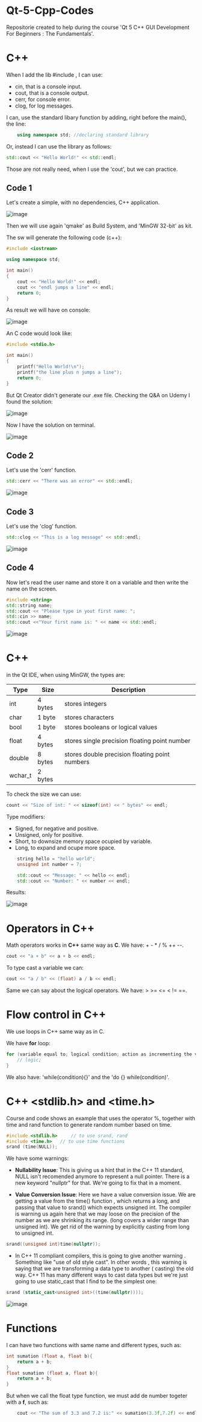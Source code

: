 # Qt-5-Cpp-Codes

Repositorie created to help during the course 'Qt 5 C++ GUI Development For Beginners : The Fundamentals'.

# C++ <iostream>

When I add the lib #include <iostream>, I can use:

* cin, that is a console input.
* cout, that is a console output.
* cerr, for console error.
* clog, for log messages.

I can, use the standard libary function by adding, right before the main(), the line:

```c++
    using namespace std; //declaring standard library
```

Or, instead I can use the library as follows:

```c++
std::cout << "Hello World!" << std::endl;
```  

Those are not really need, when I use the 'cout', but we can practice.
    
## Code 1

Let's create a simple, with no dependencies, C++ application.

![image](https://user-images.githubusercontent.com/58916022/223400025-18538bd1-2276-4c39-9ade-dfc51f88bf7b.png)

Then we will use again 'qmake' as Build System, and 'MinGW 32-bit' as kit.

The sw will generate the following code (c++):

```c++
#include <iostream>

using namespace std;

int main()
{
    cout << "Hello World!" << endl;
    cout << "endl jumps a line" << endl;
    return 0;
}
```
As result we will have on console:

![image](https://user-images.githubusercontent.com/58916022/223409501-df374d63-b23c-4245-80cb-b022686a2a37.png)

An C code would look like:

```c
#include <stdio.h>

int main()
{
    printf("Hello World!\n");
    printf("the line plus n jumps a line");
    return 0;
}
```

But Qt Creator didn't generate our .exe file. Checking the Q&A on Udemy I found the solution:

![image](https://user-images.githubusercontent.com/58916022/223410515-c1510c85-127f-41d3-b62e-199a82c7d5e4.png)

Now I have the solution on terminal.

![image](https://user-images.githubusercontent.com/58916022/223410611-28540c80-7317-4d9f-b3a5-9a7866d065be.png)
    
## Code 2   

Let's use the 'cerr' function.
    
```c++
std::cerr << "There was an error" << std::endl;
```
    
![image](https://user-images.githubusercontent.com/58916022/223430602-8fcdc57f-beba-471e-b01a-1465637c3a4c.png)

## Code 3       
    
Let's use the 'clog' function.    

```c++
std::clog << "This is a log message" << std::endl;
```
    
![image](https://user-images.githubusercontent.com/58916022/223430851-995f25d5-581f-45dd-9b3e-f3a644292f9a.png)
    
## Code 4

Now let's read the user name and store it on a variable and then write the name on the screen.

```c++
#include <string>
std::string name;
std::cout << "Please type in yout first name: ";
std::cin >> name;
std::cout <<"Your first name is: " << name << std::endl;
```
    
![image](https://user-images.githubusercontent.com/58916022/223431309-cf9846be-f84d-45e0-ae91-6e6f2b7169cf.png)
    
# C++ <string> 

in the Qt IDE, when using MinGW, the types are:

| Type | Size | Description |
| --- | --- | --- |
| int | 4 bytes | stores integers |
| char | 1 byte | stores characters |
| bool | 1 byte | stores booleans or logical values |
| float | 4 bytes | stores single precision floating point number |
| double | 8 bytes | stores double precision floating point numbers |
| wchar_t | 2 bytes|  | 

To check the size we can use:
```c++
count << "Size of int: " << sizeof(int) << " bytes" << endl;
```

Type modifiers:
* Signed, for negative and positive.
* Unsigned, only for positive.
* Short, to downsize memory space ocupied by variable.
* Long, to expand and ocupe more space.

```c++
    string hello = "hello world";
    unsigned int number = 7;

    std::cout << "Message: " << hello << endl;
    std::cout << "Number: " << number << endl;
```
    
Results:
    
![image](https://user-images.githubusercontent.com/58916022/223439407-40bd812e-37eb-4c9a-beb2-f9dac373654d.png)

# Operators in C++

Math operators works in **C++** same way as **C**. We have: + - * / % ++ --.

```c++
cout << "a + b" << a + b << endl;
```

To type cast a variable we can:

```c++
cout << "a / b" << (float) a / b << endl;
```

Same we can say about the logical operators. We have: > >= <= < != ==.

# Flow control in C++

We use loops in C++ same way as in C.

We have **for** loop:

```c++
for (variable equal to; logical condition; action as incrementing the variable){
	// logic;
}
```

We also have: 'while(condition){}' and the 'do {} while(condition)'.

# C++ <stdlib.h> and <time.h>

Course and code shows an example that uses the operator %, together with time and rand function to generate random number based on time.

```c++
#include <stdlib.h> 	// to use srand, rand
#include <time.h>	// to use time functions
srand (time(NULL));
```

We have some warnings:

* **Nullability Issue**: This is giving us a hint that in the C++ 11 standard, NULL isn't recomended anymore to represent a null pointer. There is a new keyword "nullptr" for that. We're going to fix that in a moment.

* **Value Conversion Issue**: Here we have a value conversion issue. We are getting a value from the time() function , which returns a long, and passing that value to srand() which expects unsigned int. The compiler is warning us again here that we may loose on the precision of the number as we are shrinking its range. (long covers a wider range than unsigned int). We get rid of the warning by explicitly casting from long to unsigned int.

```c++
srand((unsigned int)time(nullptr));
```
* In C++ 11 compliant compilers, this is going to give another warning . Something like "use of old style cast". In other words , this warning is saying that we are transforming a data type to another ( casting) the old way. C++ 11 has many different ways to cast data types but we're just going to use static_cast that I find to be the simplest one:

```c++
srand (static_cast<unsigned int>((time(nullptr))));
```

![image](https://user-images.githubusercontent.com/58916022/223446468-80263092-fdfd-45de-b25b-5ca98826e4a4.png)

# Functions

I can have two functions with same name and different types, such as:

```c++
int sumation (float a, float b){
	return a + b;
}
float sumation (float a, float b){
	return a + b;
}
```

But when we call the float type function, we must add de number togeter with a **f**, such as:

```c++
	cout << "The sum of 3.3 and 7.2 is:" << sumation(3.3f,7.2f) << endl;
```
    
